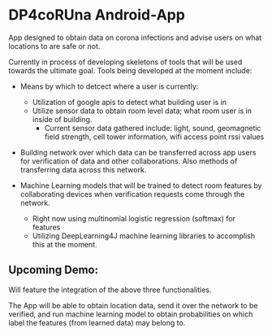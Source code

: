 # DP4coRUna Android-App

App designed to obtain data on corona infections and advise users on what locations to are safe or not.

Currently in process of developing skeletons of tools that will be used towards the ultimate goal. Tools being developed at the moment include:
- Means by which to detcect where a user is currently:
    - Utilization of google apis to detect what building user is in
    - Utilize sensor data to obtain room level data; what room user is in inside of building.
        - Current sensor data gathered include: light, sound, geomagnetic field strength, cell tower information, wifi access point rssi values

- Building network over which data can be transferred across app users for verification of data and other collaborations. Also methods of transferring data across this network.

- Machine Learning models that will be trained to detect room features by collaborating devices when verification requests come through the network.
    - Right now using multinomial logistic regression (softmax) for features
    - Utilizing DeepLearning4J machine learning libraries to accomplish this at the moment.
    


## Upcoming Demo:
Will feature the integration of the above three functionalities.

The App will be able to obtain location data, send it over the network to be verified, and run machine learning model to obtain probabilities on which label the features (from learned data) may belong to.